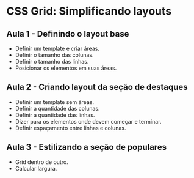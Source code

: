 # CSS Grid: Simplificando layouts

## Aula 1 - Definindo o layout base

- Definir um template e criar áreas.
- Definir o tamanho das colunas.
- Definir o tamanho das linhas.
- Posicionar os elementos em suas áreas.

## Aula 2 - Criando layout da seção de destaques

- Definir um template sem áreas.
- Definir a quantidade das colunas.
- Definir a quantidade das linhas.
- Dizer para os elementos onde devem começar e terminar.
- Definir espaçamento entre linhas e colunas.

## Aula 3 - Estilizando a seção de populares

- Grid dentro de outro.
- Calcular largura.
